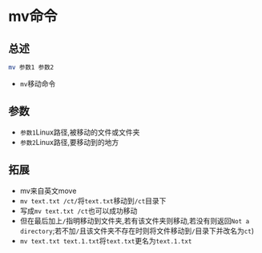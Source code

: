 # mv命令

## 总述

```bash
mv 参数1 参数2
```

* `mv`移动命令

## 参数

* `参数1`Linux路径,被移动的文件或文件夹
* `参数2`Linux路径,要移动到的地方

## 拓展

* mv来自英文move
* `mv text.txt /ct/`将`text.txt`移动到`/ct`目录下
* 写成`mv text.txt /ct`也可以成功移动
* 但在最后加上`/`指明移动到文件夹,若有该文件夹则移动,若没有则返回`Not a directory`;若不加`/`且该文件夹不存在时则将文件移动到`/`目录下并改名为`ct`)
* `mv text.txt text.1.txt`将`text.txt`更名为`text.1.txt`